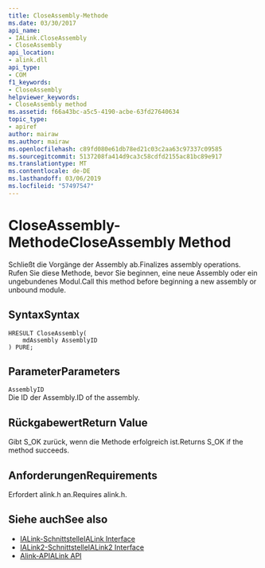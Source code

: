 ```yaml
---
title: CloseAssembly-Methode
ms.date: 03/30/2017
api_name:
- IALink.CloseAssembly
- CloseAssembly
api_location:
- alink.dll
api_type:
- COM
f1_keywords:
- CloseAssembly
helpviewer_keywords:
- CloseAssembly method
ms.assetid: f66a43bc-a5c5-4190-acbe-63fd27640634
topic_type:
- apiref
author: mairaw
ms.author: mairaw
ms.openlocfilehash: c89fd080e61db78ed21c03c2aa63c97337c09585
ms.sourcegitcommit: 5137208fa414d9ca3c58cdfd2155ac81bc89e917
ms.translationtype: MT
ms.contentlocale: de-DE
ms.lasthandoff: 03/06/2019
ms.locfileid: "57497547"
---
```

# <a name="closeassembly-method"></a><span data-ttu-id="ed24d-102">CloseAssembly-Methode</span><span class="sxs-lookup"><span data-stu-id="ed24d-102">CloseAssembly Method</span></span>
<span data-ttu-id="ed24d-103">Schließt die Vorgänge der Assembly ab.</span><span class="sxs-lookup"><span data-stu-id="ed24d-103">Finalizes assembly operations.</span></span> <span data-ttu-id="ed24d-104">Rufen Sie diese Methode, bevor Sie beginnen, eine neue Assembly oder ein ungebundenes Modul.</span><span class="sxs-lookup"><span data-stu-id="ed24d-104">Call this method before beginning a new assembly or unbound module.</span></span>  
  
## <a name="syntax"></a><span data-ttu-id="ed24d-105">Syntax</span><span class="sxs-lookup"><span data-stu-id="ed24d-105">Syntax</span></span>  
  
```  
HRESULT CloseAssembly(  
    mdAssembly AssemblyID  
) PURE;  
```  
  
## <a name="parameters"></a><span data-ttu-id="ed24d-106">Parameter</span><span class="sxs-lookup"><span data-stu-id="ed24d-106">Parameters</span></span>  
 `AssemblyID`  
 <span data-ttu-id="ed24d-107">Die ID der Assembly.</span><span class="sxs-lookup"><span data-stu-id="ed24d-107">ID of the assembly.</span></span>  
  
## <a name="return-value"></a><span data-ttu-id="ed24d-108">Rückgabewert</span><span class="sxs-lookup"><span data-stu-id="ed24d-108">Return Value</span></span>  
 <span data-ttu-id="ed24d-109">Gibt S_OK zurück, wenn die Methode erfolgreich ist.</span><span class="sxs-lookup"><span data-stu-id="ed24d-109">Returns S_OK if the method succeeds.</span></span>  
  
## <a name="requirements"></a><span data-ttu-id="ed24d-110">Anforderungen</span><span class="sxs-lookup"><span data-stu-id="ed24d-110">Requirements</span></span>  
 <span data-ttu-id="ed24d-111">Erfordert alink.h an.</span><span class="sxs-lookup"><span data-stu-id="ed24d-111">Requires alink.h.</span></span>  
  
## <a name="see-also"></a><span data-ttu-id="ed24d-112">Siehe auch</span><span class="sxs-lookup"><span data-stu-id="ed24d-112">See also</span></span>
- [<span data-ttu-id="ed24d-113">IALink-Schnittstelle</span><span class="sxs-lookup"><span data-stu-id="ed24d-113">IALink Interface</span></span>](../../../../docs/framework/unmanaged-api/alink/ialink-interface.md)
- [<span data-ttu-id="ed24d-114">IALink2-Schnittstelle</span><span class="sxs-lookup"><span data-stu-id="ed24d-114">IALink2 Interface</span></span>](../../../../docs/framework/unmanaged-api/alink/ialink2-interface.md)
- [<span data-ttu-id="ed24d-115">Alink-API</span><span class="sxs-lookup"><span data-stu-id="ed24d-115">ALink API</span></span>](../../../../docs/framework/unmanaged-api/alink/index.md)

